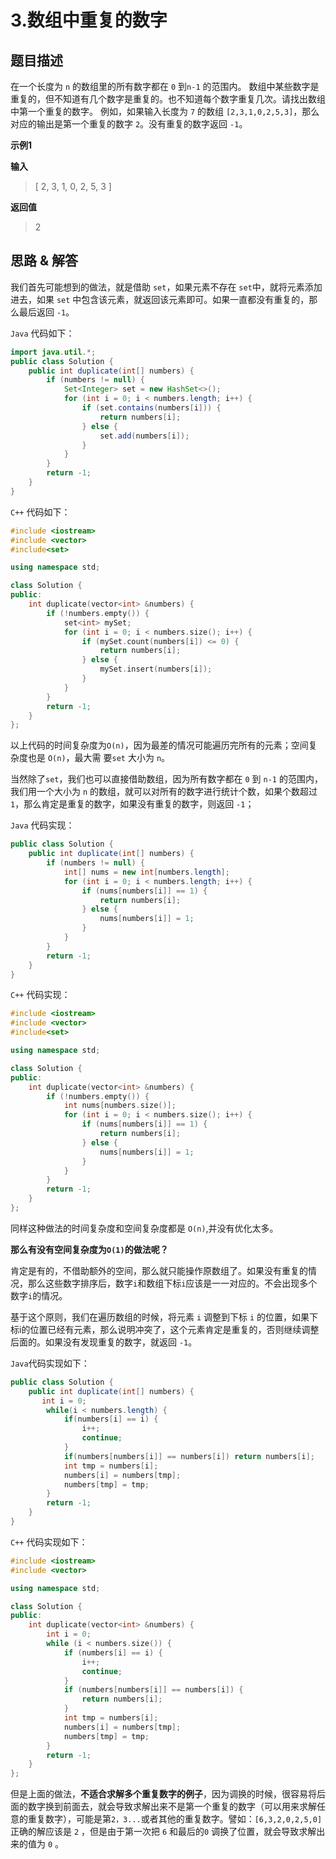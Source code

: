 
# 3.数组中重复的数字

## 题目描述

在一个长度为 `n` 的数组里的所有数字都在 `0`  到`n-1` 的范围内。 数组中某些数字是重复的，但不知道有几个数字是重复的。也不知道每个数字重复几次。请找出数组中第一个重复的数字。 例如，如果输入长度为 `7` 的数组 `[2,3,1,0,2,5,3]`，那么对应的输出是第一个重复的数字 `2`。没有重复的数字返回 `-1`。



**示例1**

**输入**

> [ 2, 3, 1, 0, 2, 5, 3 ]

**返回值**

> 2

## 思路 & 解答

我们首先可能想到的做法，就是借助 `set`，如果元素不存在 `set`中，就将元素添加进去，如果 `set` 中包含该元素，就返回该元素即可。如果一直都没有重复的，那么最后返回 `-1`。

`Java` 代码如下：

```java
import java.util.*;
public class Solution {
    public int duplicate(int[] numbers) {
        if (numbers != null) {
            Set<Integer> set = new HashSet<>();
            for (int i = 0; i < numbers.length; i++) {
                if (set.contains(numbers[i])) {
                    return numbers[i];
                } else {
                    set.add(numbers[i]);
                }
            }
        }
        return -1;
    }
}
```

`C++` 代码如下：

```C++
#include <iostream>
#include <vector>
#include<set>

using namespace std;

class Solution {
public:
    int duplicate(vector<int> &numbers) {
        if (!numbers.empty()) {
            set<int> mySet;
            for (int i = 0; i < numbers.size(); i++) {
                if (mySet.count(numbers[i]) <= 0) {
                    return numbers[i];
                } else {
                    mySet.insert(numbers[i]);
                }
            }
        }
        return -1;
    }
};
```

以上代码的时间复杂度为`O(n)`，因为最差的情况可能遍历完所有的元素；空间复杂度也是 `O(n)`，最大需 要`set` 大小为 `n`。

当然除了`set`，我们也可以直接借助数组，因为所有数字都在 `0` 到 `n-1` 的范围内，我们用一个大小为 `n` 的数组，就可以对所有的数字进行统计个数，如果个数超过 `1`，那么肯定是重复的数字，如果没有重复的数字，则返回 `-1`；

`Java` 代码实现：

```java
public class Solution {
    public int duplicate(int[] numbers) {
        if (numbers != null) {
            int[] nums = new int[numbers.length];
            for (int i = 0; i < numbers.length; i++) {
                if (nums[numbers[i]] == 1) {
                    return numbers[i];
                } else {
                    nums[numbers[i]] = 1;
                }
            }
        }
        return -1;
    }
}
```

`C++` 代码实现：

```C++
#include <iostream>
#include <vector>
#include<set>

using namespace std;

class Solution {
public:
    int duplicate(vector<int> &numbers) {
        if (!numbers.empty()) {
            int nums[numbers.size()];
            for (int i = 0; i < numbers.size(); i++) {
                if (nums[numbers[i]] == 1) {
                    return numbers[i];
                } else {
                    nums[numbers[i]] = 1;
                }
            }
        }
        return -1;
    }
};
```

同样这种做法的时间复杂度和空间复杂度都是	`O(n)`,并没有优化太多。



**那么有没有空间复杂度为`O(1)`的做法呢？**



肯定是有的，不借助额外的空间，那么就只能操作原数组了。如果没有重复的情况，那么这些数字排序后，数字`i`和数组下标`i`应该是一一对应的。不会出现多个数字`i`的情况。

基于这个原则，我们在遍历数组的时候，将元素 `i` 调整到下标 `i` 的位置，如果下标i的位置已经有元素，那么说明冲突了，这个元素肯定是重复的，否则继续调整后面的。如果没有发现重复的数字，就返回 `-1`。

`Java`代码实现如下：

```java
public class Solution {
    public int duplicate(int[] numbers) {
       int i = 0;
        while(i < numbers.length) {
            if(numbers[i] == i) {
                i++;
                continue;
            }
            if(numbers[numbers[i]] == numbers[i]) return numbers[i];
            int tmp = numbers[i];
            numbers[i] = numbers[tmp];
            numbers[tmp] = tmp;
        }
        return -1;
    }
}
```

`C++` 代码实现如下：

```C++
#include <iostream>
#include <vector>

using namespace std;

class Solution {
public:
    int duplicate(vector<int> &numbers) {
        int i = 0;
        while (i < numbers.size()) {
            if (numbers[i] == i) {
                i++;
                continue;
            }
            if (numbers[numbers[i]] == numbers[i]) {
                return numbers[i];
            }
            int tmp = numbers[i];
            numbers[i] = numbers[tmp];
            numbers[tmp] = tmp;
        }
        return -1;
    }
};
```

但是上面的做法，**不适合求解多个重复数字的例子**，因为调换的时候，很容易将后面的数字换到前面去，就会导致求解出来不是第一个重复的数字（可以用来求解任意的重复数字），可能是第`2，3...`或者其他的重复数字。譬如：`[6,3,2,0,2,5,0]`正确的解应该是 `2` ，但是由于第一次把 `6` 和最后的`0` 调换了位置，就会导致求解出来的值为 `0` 。
